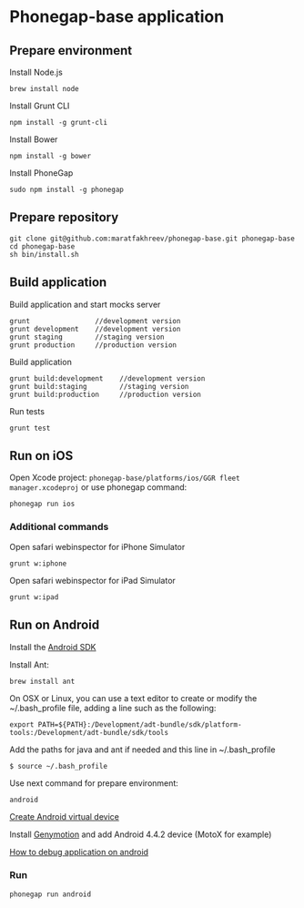 # Phonegap-base application

## Prepare environment

Install Node.js

    brew install node

Install Grunt CLI

    npm install -g grunt-cli

Install Bower

    npm install -g bower

Install PhoneGap

    sudo npm install -g phonegap

## Prepare repository

    git clone git@github.com:maratfakhreev/phonegap-base.git phonegap-base
    cd phonegap-base
    sh bin/install.sh

## Build application

Build application and start mocks server

    grunt                //development version
    grunt development    //development version
    grunt staging        //staging version
    grunt production     //production version

Build application

    grunt build:development    //development version
    grunt build:staging        //staging version
    grunt build:production     //production version

Run tests

    grunt test

## Run on iOS

Open Xcode project: `phonegap-base/platforms/ios/GGR fleet manager.xcodeproj` or use phonegap command:

    phonegap run ios

### Additional commands

Open safari webinspector for iPhone Simulator

    grunt w:iphone

Open safari webinspector for iPad Simulator

    grunt w:ipad

## Run on Android

Install the [Android SDK](developer.android.com/sdk)

Install Ant:

    brew install ant

On OSX or Linux, you can use a text editor to create or modify the ~/.bash_profile file, adding a line such as the following:

    export PATH=${PATH}:/Development/adt-bundle/sdk/platform-tools:/Development/adt-bundle/sdk/tools

Add the paths for java and ant if needed and this line in ~/.bash_profile

    $ source ~/.bash_profile

Use next command for prepare environment:

    android

[Create Android virtual device](http://docs.phonegap.com/en/edge/guide_platforms_android_index.md.html#Android%20Platform%20Guide)

Install [Genymotion](http://www.genymotion.com/) and add Android 4.4.2 device (MotoX for example)

[How to debug application on android](https://developers.google.com/chrome-developer-tools/docs/remote-debugging#debugging-webviews)

### Run

    phonegap run android
